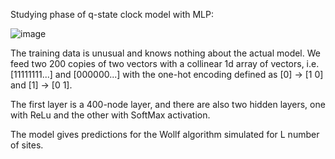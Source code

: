 Studying phase of q-state clock model with MLP:

![image](https://github.com/user-attachments/assets/316d79eb-4c9d-47f0-95c9-b4528d0e2c1e)

The training data is unusual and knows nothing about the actual model. We feed two 200 copies of two vectors with a collinear 1d array of vectors, i.e. [11111111...] and [000000...] with
the one-hot encoding defined as [0] -> [1 0] and [1] -> [0 1].

The first layer is a 400-node layer, and there are also two hidden layers, one with ReLu and the other with SoftMax activation.

The model gives predictions for the Wollf algorithm simulated for L number of sites. 





